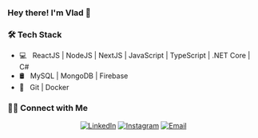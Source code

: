 ### Hey there! I'm Vlad 👋

<!--
**vladik-Didyk/vladik-Didyk** is a ✨ _special_ ✨ repository because its `README.md` (this file) appears on your GitHub profile.

Here are some ideas to get you started:

- 🔭 I’m currently working on ...
- 🌱 I’m currently learning ...
- 👯 I’m looking to collaborate on ...
- 🤔 I’m looking for help with ...
- 💬 Ask me about ...
- 📫 How to reach me: ...
- 😄 Pronouns: ...
- ⚡ Fun fact: ...
-->

<h3>🛠 Tech Stack</h3>

- 💻 &nbsp; ReactJS | NodeJS | NextJS | JavaScript | TypeScript  | .NET Core  | C#
- 🛢 &nbsp; MySQL | MongoDB | Firebase
- 🔧 &nbsp; Git | Docker

<h3> 🤝🏻 Connect with Me </h3>

<p align="center">
<a href="https://www.linkedin.com/in/vladislav-didyk/"><img alt="LinkedIn" src="https://img.shields.io/badge/LinkedIn-Vladislav%20Didyk-blue?style=flat-square&logo=linkedin"></a>
<a href="https://twitter.com/VladikDidyk"><img alt="Instagram" src="https://img.shields.io/badge/Twitter-Vladislav%20Didyk-blue?style=flat-square&logo=Twitter"></a>
<a href="mailto:vladik.didyk@gmail.com"><img alt="Email" src="https://img.shields.io/badge/Email-vladik.didyk@gmail.com-blue?style=flat-square&logo=gmail"></a>
</p>
